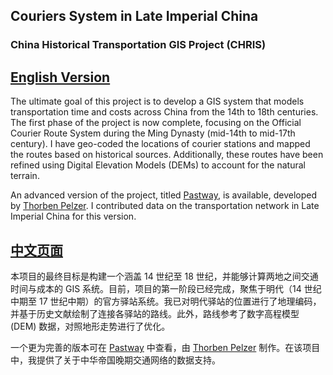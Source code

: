 ## Couriers System in Late Imperial China
### China Historical Transportation GIS Project (CHRIS)

## [English Version](https://ruoranc.github.io/Mingroutes/index_en.html)
The ultimate goal of this project is to develop a GIS system that models transportation time and costs across China from the 14th to 18th centuries. The first phase of the project is now complete, focusing on the Official Courier Route System during the Ming Dynasty (mid-14th to mid-17th century). I have geo-coded the locations of courier stations and mapped the routes based on historical sources. Additionally, these routes have been refined using Digital Elevation Models (DEMs) to account for the natural terrain.

An advanced version of the project, titled [Pastway](https://turban.shinyapps.io/PASTWAY/), is available, developed by [Thorben Pelzer](https://tp451.github.io/). I contributed data on the transportation network in Late Imperial China for this version.

## [中文页面](https://ruoranc.github.io/Mingroutes/index.html)  
本项目的最终目标是构建一个涵盖 14 世纪至 18 世纪，并能够计算两地之间交通时间与成本的 GIS 系统。目前，项目的第一阶段已经完成，聚焦于明代（14 世纪中期至 17 世纪中期）的官方驿站系统。我已对明代驿站的位置进行了地理编码，并基于历史文献绘制了连接各驿站的路线。此外，路线参考了数字高程模型 (DEM) 数据，对照地形走势进行了优化。

一个更为完善的版本可在 [Pastway](https://turban.shinyapps.io/PASTWAY/) 中查看，由 [Thorben Pelzer](https://tp451.github.io/) 制作。在该项目中，我提供了关于中华帝国晚期交通网络的数据支持。


